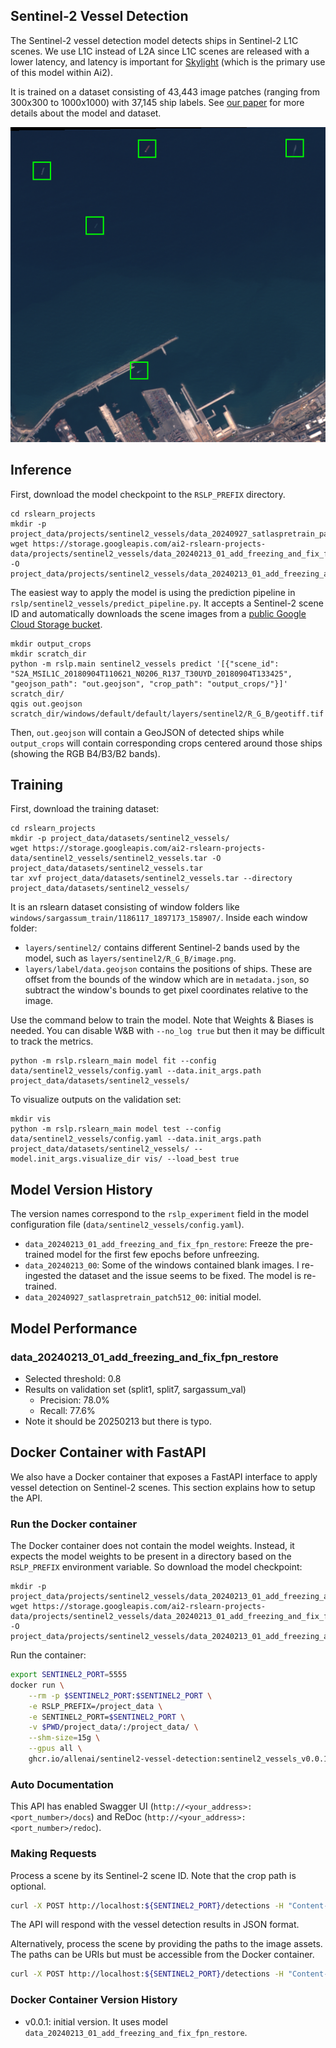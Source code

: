 Sentinel-2 Vessel Detection
---------------------------

The Sentinel-2 vessel detection model detects ships in Sentinel-2 L1C scenes. We use
L1C instead of L2A since L1C scenes are released with a lower latency, and latency is
important for [Skylight](https://www.skylight.global/) (which is the primary use of
this model within Ai2).

It is trained on a dataset consisting of 43,443 image patches (ranging from 300x300 to
1000x1000) with 37,145 ship labels. See [our paper](https://arxiv.org/pdf/2312.03207)
for more details about the model and dataset.

![Image showing a Sentinel-2 image with predicted positions of ships from the model overlayed.](./images/sentinel2_vessels/prediction.png)


Inference
---------

First, download the model checkpoint to the `RSLP_PREFIX` directory.

    cd rslearn_projects
    mkdir -p project_data/projects/sentinel2_vessels/data_20240927_satlaspretrain_patch512_00/checkpoints/
    wget https://storage.googleapis.com/ai2-rslearn-projects-data/projects/sentinel2_vessels/data_20240213_01_add_freezing_and_fix_fpn_restore/checkpoints/best.ckpt -O project_data/projects/sentinel2_vessels/data_20240213_01_add_freezing_and_fix_fpn_restore/checkpoints/best.ckpt

The easiest way to apply the model is using the prediction pipeline in
`rslp/sentinel2_vessels/predict_pipeline.py`. It accepts a Sentinel-2 scene ID and
automatically downloads the scene images from a
[public Google Cloud Storage bucket](https://cloud.google.com/storage/docs/public-datasets/sentinel-2).

    mkdir output_crops
    mkdir scratch_dir
    python -m rslp.main sentinel2_vessels predict '[{"scene_id": "S2A_MSIL1C_20180904T110621_N0206_R137_T30UYD_20180904T133425", "geojson_path": "out.geojson", "crop_path": "output_crops/"}]' scratch_dir/
    qgis out.geojson scratch_dir/windows/default/default/layers/sentinel2/R_G_B/geotiff.tif

Then, `out.geojson` will contain a GeoJSON of detected ships while `output_crops` will
contain corresponding crops centered around those ships (showing the RGB B4/B3/B2
bands).


Training
--------

First, download the training dataset:

    cd rslearn_projects
    mkdir -p project_data/datasets/sentinel2_vessels/
    wget https://storage.googleapis.com/ai2-rslearn-projects-data/sentinel2_vessels/sentinel2_vessels.tar -O project_data/datasets/sentinel2_vessels.tar
    tar xvf project_data/datasets/sentinel2_vessels.tar --directory project_data/datasets/sentinel2_vessels/

It is an rslearn dataset consisting of window folders like
`windows/sargassum_train/1186117_1897173_158907/`. Inside each window folder:

- `layers/sentinel2/` contains different Sentinel-2 bands used by the model, such as
  `layers/sentinel2/R_G_B/image.png`.
- `layers/label/data.geojson` contains the positions of ships. These are offset from
  the bounds of the window which are in `metadata.json`, so subtract the window's
  bounds to get pixel coordinates relative to the image.

Use the command below to train the model. Note that Weights & Biases is needed. You can
disable W&B with `--no_log true` but then it may be difficult to track the metrics.

    python -m rslp.rslearn_main model fit --config data/sentinel2_vessels/config.yaml --data.init_args.path project_data/datasets/sentinel2_vessels/

To visualize outputs on the validation set:

    mkdir vis
    python -m rslp.rslearn_main model test --config data/sentinel2_vessels/config.yaml --data.init_args.path project_data/datasets/sentinel2_vessels/ --model.init_args.visualize_dir vis/ --load_best true


Model Version History
---------------------

The version names correspond to the `rslp_experiment` field in the model configuration
file (`data/sentinel2_vessels/config.yaml`).

- `data_20240213_01_add_freezing_and_fix_fpn_restore`: Freeze the pre-trained model for
  the first few epochs before unfreezing.
- `data_20240213_00`: Some of the windows contained blank images. I re-ingested the
  dataset and the issue seems to be fixed. The model is re-trained.
- `data_20240927_satlaspretrain_patch512_00`: initial model.


Model Performance
-----------------

### data_20240213_01_add_freezing_and_fix_fpn_restore

- Selected threshold: 0.8
- Results on validation set (split1, split7, sargassum_val)
  - Precision: 78.0%
  - Recall: 77.6%
- Note it should be 20250213 but there is typo.

Docker Container with FastAPI
-----------------------------

We also have a Docker container that exposes a FastAPI interface to apply vessel
detection on Sentinel-2 scenes. This section explains how to setup the API.

### Run the Docker container

The Docker container does not contain the model weights. Instead, it expects the model
weights to be present in a directory based on the `RSLP_PREFIX` environment variable.
So download the model checkpoint:

    mkdir -p project_data/projects/sentinel2_vessels/data_20240213_01_add_freezing_and_fix_fpn_restore/checkpoints/
    wget https://storage.googleapis.com/ai2-rslearn-projects-data/projects/sentinel2_vessels/data_20240213_01_add_freezing_and_fix_fpn_restore/checkpoints/best.ckpt -O project_data/projects/sentinel2_vessels/data_20240213_01_add_freezing_and_fix_fpn_restore/checkpoints/best.ckpt

Run the container:

```bash
export SENTINEL2_PORT=5555
docker run \
    --rm -p $SENTINEL2_PORT:$SENTINEL2_PORT \
    -e RSLP_PREFIX=/project_data \
    -e SENTINEL2_PORT=$SENTINEL2_PORT \
    -v $PWD/project_data/:/project_data/ \
    --shm-size=15g \
    --gpus all \
    ghcr.io/allenai/sentinel2-vessel-detection:sentinel2_vessels_v0.0.1
```

### Auto Documentation

This API has enabled Swagger UI (`http://<your_address>:<port_number>/docs`) and ReDoc (`http://<your_address>:<port_number>/redoc`).

### Making Requests

Process a scene by its Sentinel-2 scene ID. Note that the crop path is optional.

```bash
curl -X POST http://localhost:${SENTINEL2_PORT}/detections -H "Content-Type: application/json" -d '{"scene_id": "S2A_MSIL1C_20180904T110621_N0206_R137_T30UYD_20180904T133425", "crop_path": "crops/"}'
```

The API will respond with the vessel detection results in JSON format.

Alternatively, process the scene by providing the paths to the image assets. The paths
can be URIs but must be accessible from the Docker container.

```bash
curl -X POST http://localhost:${SENTINEL2_PORT}/detections -H "Content-Type: application/json" -d '{"image_files": [{"bands": ["R", "G", "B"], "fname": "gs://gcp-public-data-sentinel-2/tiles/30/U/YD/S2A_MSIL1C_20180904T110621_N0206_R137_T30UYD_20180904T133425.SAFE/GRANULE/L1C_T30UYD_A016722_20180904T110820/IMG_DATA/T30UYD_20180904T110621_TCI.jp2"}, {"bands": ["B08"], "fname": "gs://gcp-public-data-sentinel-2/tiles/30/U/YD/S2A_MSIL1C_20180904T110621_N0206_R137_T30UYD_20180904T133425.SAFE/GRANULE/L1C_T30UYD_A016722_20180904T110820/IMG_DATA/T30UYD_20180904T110621_B08.jp2"}]}'
```

### Docker Container Version History

- v0.0.1: initial version. It uses model `data_20240213_01_add_freezing_and_fix_fpn_restore`.
